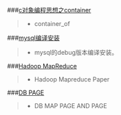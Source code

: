 ###[c对象编程思想之container](container_of.md)
>* container_of

###[mysql编译安装](mysql_1_0_compile_install.md)
>* mysql的debug版本编译安装。

###[Hadoop MapReduce](MapReduce-Simplified_Data_Processiong_on_Large_Clusters.md)   
>* Hadoop Mapreduce Paper

###[DB PAGE](db_table_map_and_page.md)
>* DB MAP PAGE AND PAGE
